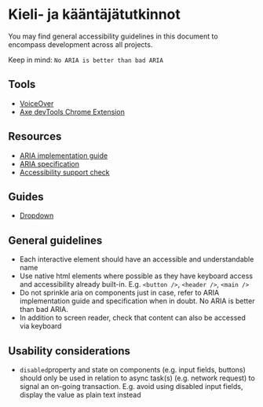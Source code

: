 # Kieli- ja kääntäjätutkinnot

You may find general accessibility guidelines in this document to encompass development across all projects.

Keep in mind: `No ARIA is better than bad ARIA`

## Tools

- [VoiceOver](https://www.unimelb.edu.au/accessibility/tools/testing-web-pages-with-voiceover)
- [Axe devTools Chrome Extension](https://chrome.google.com/webstore/detail/axe-devtools-web-accessib/lhdoppojpmngadmnindnejefpokejbdd)

## Resources

- [ARIA implementation guide](https://www.w3.org/WAI/ARIA/apg/)
- [ARIA specification](https://www.w3.org/TR/wai-aria-1.2/)
- [Accessibility support check](https://a11ysupport.io/)

## Guides

- [Dropdown](https://www.24a11y.com/2019/select-your-poison-part-2/#select-poison-recommendations)

## General guidelines

- Each interactive element should have an accessible and understandable name
- Use native html elements where possible as they have keyboard access and accessibility already built-in. E.g. `<button />`, `<header />`, `<main />`
- Do not sprinkle aria on components just in case, refer to ARIA implementation guide and specification when in doubt. No ARIA is better than bad ARIA.
- In addition to screen reader, check that content can also be accessed via keyboard

## Usability considerations

- `disabled`property and state on components (e.g. input fields, buttons) should only be used in relation to async task(s) (e.g. network request) to signal an on-going transaction. E.g. avoid using disabled input fields, display the value as plain text instead

